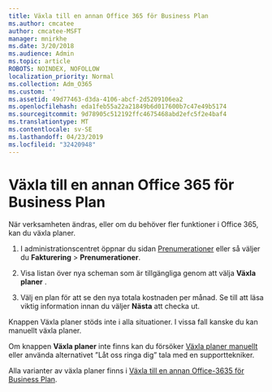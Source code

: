 ```yaml
---
title: Växla till en annan Office 365 för Business Plan
ms.author: cmcatee
author: cmcatee-MSFT
manager: mnirkhe
ms.date: 3/20/2018
ms.audience: Admin
ms.topic: article
ROBOTS: NOINDEX, NOFOLLOW
localization_priority: Normal
ms.collection: Adm_O365
ms.custom: ''
ms.assetid: 49d77463-d3da-4106-abcf-2d5209106ea2
ms.openlocfilehash: eda1feb55a22a21849b6d017600b7c47e49b5174
ms.sourcegitcommit: 9d78905c512192ffc4675468abd2efc5f2e4baf4
ms.translationtype: MT
ms.contentlocale: sv-SE
ms.lasthandoff: 04/23/2019
ms.locfileid: "32420948"
---
```

# <a name="switch-to-a-different-office-365-for-business-plan"></a>Växla till en annan Office 365 för Business Plan

När verksamheten ändras, eller om du behöver fler funktioner i Office 365, kan du växla planer.
  
1. I administrationscentret öppnar du sidan [Prenumerationer](https://go.microsoft.com/fwlink/p/?linkid=842054) eller så väljer du **Fakturering** \> **Prenumerationer**.
    
2. Visa listan över nya scheman som är tillgängliga genom att välja **Växla planer** . 
    
3. Välj en plan för att se den nya totala kostnaden per månad. Se till att läsa viktig information innan du väljer **Nästa** att checka ut. 
    
Knappen Växla planer stöds inte i alla situationer. I vissa fall kanske du kan manuellt växla planer.
  
Om knappen **Växla planer** inte finns kan du försöker [Växla planer manuellt](https://support.office.com/article/eb0d0680-5677-41a0-8c46-4b9d47f1c209) eller använda alternativet ”Låt oss ringa dig” tala med en supporttekniker. 
  
Alla varianter av växla planer finns i [Växla till en annan Office-3635 för Business Plan](https://support.office.com/article/49d77463-d3da-4106-abcf-2d5209106ea2).
  

